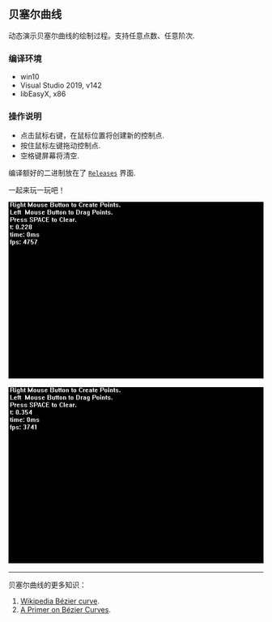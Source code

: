贝塞尔曲线
---------------------------------

动态演示贝塞尔曲线的绘制过程。支持任意点数、任意阶次.

### 编译环境
 * win10
 * Visual Studio 2019, v142
 * libEasyX, x86

### 操作说明
 * 点击鼠标右键，在鼠标位置将创建新的控制点.
 * 按住鼠标左键拖动控制点.
 * 空格键屏幕将清空.

编译额好的二进制放在了 [`Releases`](https://github.com/luuyiran/bezier-curves/releases/) 界面.

一起来玩一玩吧！

![image](fig1.gif)

![image](fig2.gif)


----------------------

贝塞尔曲线的更多知识：

1. [Wikipedia Bézier curve](https://en.wikipedia.org/wiki/B%C3%A9zier_curve).
2. [A Primer on Bézier Curves](https://pomax.github.io/bezierinfo/).

